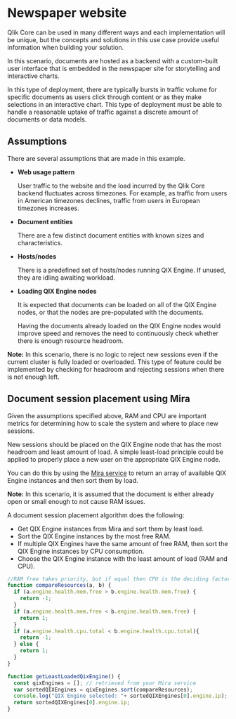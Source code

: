 # Newspaper website

Qlik Core can be used in many different ways and each implementation will be unique,
but the concepts and solutions in this use case provide useful information when building your solution.

In this scenario, documents are hosted as a backend with a custom-built user interface
that is embedded in the newspaper site for storytelling and interactive charts.

In this type of deployment, there are typically bursts in traffic volume for specific documents
as users click through content or as they make selections in an interactive chart.
This type of deployment must be able to handle a reasonable uptake of traffic
against a discrete amount of documents or data models.

## Assumptions

There are several assumptions that are made in this example.

- __Web usage pattern__

    User traffic to the website
    and the load incurred by the Qlik Core backend fluctuates across timezones.
    For example, as traffic from users in American timezones declines,
    traffic from users in European timezones increases.

- __Document entities__

    There are a few distinct document entities with known sizes and characteristics.

- __Hosts/nodes__

    There is a predefined set of hosts/nodes running QIX Engine.
    If unused, they are idling awaiting workload.

- __Loading QIX Engine nodes__

    It is expected that documents can be loaded on all of the QIX Engine nodes,
    or that the nodes are pre-populated with the documents.

    Having the documents already loaded on the QIX Engine nodes
    would improve speed and removes the need to continuously check whether there is enough resource
    headroom.

**Note:** In this scenario, there is no logic to reject new sessions
even if the current cluster is fully loaded or overloaded. This type of feature could be
implemented by checking for headroom and rejecting sessions when there is not enough left.

## Document session placement using Mira

Given the assumptions specified above,
RAM and CPU are important metrics for
determining how to scale the system and where to place new sessions.

New sessions should be placed on the QIX Engine node that has the most headroom and least amount of load.
A simple least-load principle could be applied to
properly place a new user on the appropriate QIX Engine node.

You can do this by using the [Mira service](./../../documentation/services/mira.md) to return an array
of available QIX Engine instances and then sort them by load.

**Note:** In this scenario, it is assumed that the document is either already open or small
enough to not cause RAM issues.

A document session placement algorithm does the following:

- Get QIX Engine instances from Mira and sort them by least load.
- Sort the QIX Engine instances by the most free RAM.
- If multiple QIX Engines have the same amount of free RAM,
    then sort the QIX Engine instances by CPU consumption.
- Choose the QIX Engine instance with the least amount of load (RAM and CPU).

```javascript
//RAM free takes priority, but if equal then CPU is the deciding factor
function compareResources(a, b) {
  if (a.engine.health.mem.free > b.engine.health.mem.free) {
    return -1;
  }
  if (a.engine.health.mem.free < b.engine.health.mem.free) {
    return 1;
  }
  if (a.engine.health.cpu.total < b.engine.health.cpu.total){
    return -1;
  } else {
    return 1;
  }
}

function getLeastLoadedQixEngine() {
  const qixEngines = []; // retrieved from your Mira service
  var sortedQIXEngines = qixEngines.sort(compareResources);
  console.log("QIX Engine selected: "+ sortedQIXEngines[0].engine.ip);
  return sortedQIXEngines[0].engine.ip;
}
```
